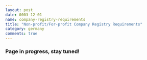 ```yaml
---
layout: post
date: 0003-12-01
name: company-registry-requirements
title: "Non-profit/For-profit Company Registry Requirements"
category: germany
comments: true
---
```


### Page in progress, stay tuned!


